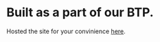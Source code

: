 # Built as a part of our BTP.

Hosted the site for your convinience [here](https://serene-cori-acb69c.netlify.app/).

